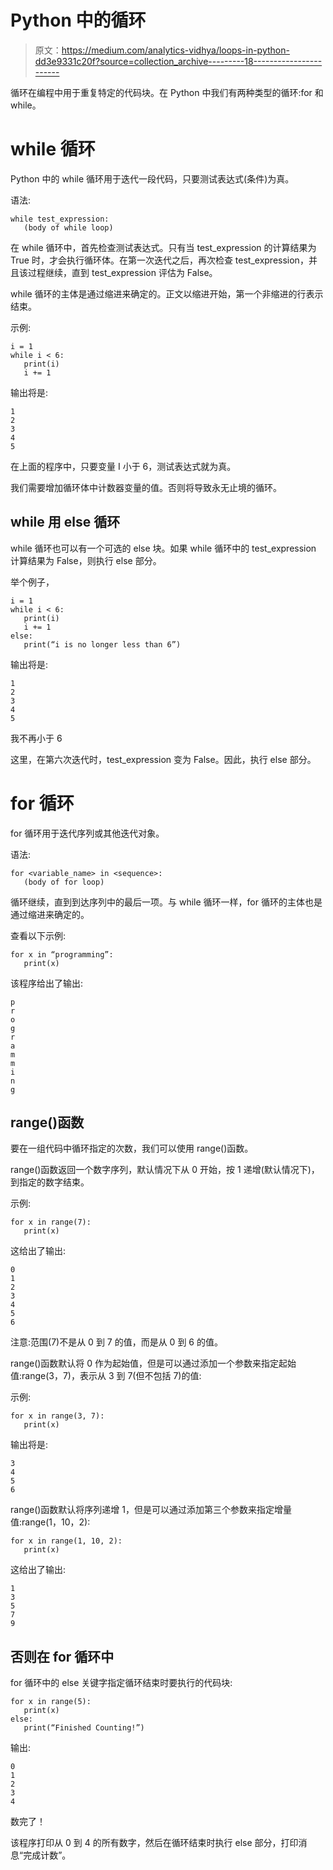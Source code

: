 # Python 中的循环

> 原文：<https://medium.com/analytics-vidhya/loops-in-python-dd3e9331c20f?source=collection_archive---------18----------------------->

循环在编程中用于重复特定的代码块。在 Python 中我们有两种类型的循环:for 和 while。

# while 循环

Python 中的 while 循环用于迭代一段代码，只要测试表达式(条件)为真。

语法:

```
while test_expression:
   (body of while loop)
```

在 while 循环中，首先检查测试表达式。只有当 test_expression 的计算结果为 True 时，才会执行循环体。在第一次迭代之后，再次检查 test_expression，并且该过程继续，直到 test_expression 评估为 False。

while 循环的主体是通过缩进来确定的。正文以缩进开始，第一个非缩进的行表示结束。

示例:

```
i = 1
while i < 6:
   print(i)
   i += 1
```

输出将是:

```
1
2
3
4
5
```

在上面的程序中，只要变量 I 小于 6，测试表达式就为真。

我们需要增加循环体中计数器变量的值。否则将导致永无止境的循环。

## while 用 else 循环

while 循环也可以有一个可选的 else 块。如果 while 循环中的 test_expression 计算结果为 False，则执行 else 部分。

举个例子，

```
i = 1
while i < 6:
   print(i)
   i += 1
else:
   print(“i is no longer less than 6”)
```

输出将是:

```
1
2
3
4
5
```

我不再小于 6

这里，在第六次迭代时，test_expression 变为 False。因此，执行 else 部分。

# for 循环

for 循环用于迭代序列或其他迭代对象。

语法:

```
for <variable_name> in <sequence>:
   (body of for loop)
```

循环继续，直到到达序列中的最后一项。与 while 循环一样，for 循环的主体也是通过缩进来确定的。

查看以下示例:

```
for x in “programming”:
   print(x)
```

该程序给出了输出:

```
p
r
o
g
r
a
m
m
i
n
g
```

## range()函数

要在一组代码中循环指定的次数，我们可以使用 range()函数。

range()函数返回一个数字序列，默认情况下从 0 开始，按 1 递增(默认情况下)，到指定的数字结束。

示例:

```
for x in range(7):
   print(x)
```

这给出了输出:

```
0
1
2
3
4
5
6
```

注意:范围(7)不是从 0 到 7 的值，而是从 0 到 6 的值。

range()函数默认将 0 作为起始值，但是可以通过添加一个参数来指定起始值:range(3，7)，表示从 3 到 7(但不包括 7)的值:

示例:

```
for x in range(3, 7):
   print(x)
```

输出将是:

```
3
4
5
6
```

range()函数默认将序列递增 1，但是可以通过添加第三个参数来指定增量值:range(1，10，2):

```
for x in range(1, 10, 2):
   print(x)
```

这给出了输出:

```
1
3
5
7
9
```

## 否则在 for 循环中

for 循环中的 else 关键字指定循环结束时要执行的代码块:

```
for x in range(5):
   print(x)
else:
   print(“Finished Counting!”)
```

输出:

```
0
1
2
3
4
```

数完了！

该程序打印从 0 到 4 的所有数字，然后在循环结束时执行 else 部分，打印消息“完成计数”。